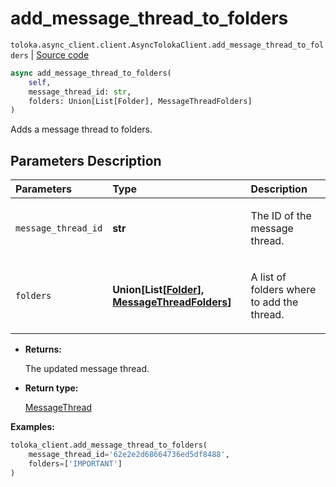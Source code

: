 # add_message_thread_to_folders
`toloka.async_client.client.AsyncTolokaClient.add_message_thread_to_folders` | [Source code](https://github.com/Toloka/toloka-kit/blob/v1.2.3/src/async_client/client.py#L0)

```python
async add_message_thread_to_folders(
    self,
    message_thread_id: str,
    folders: Union[List[Folder], MessageThreadFolders]
)
```

Adds a message thread to folders.

## Parameters Description

| Parameters | Type | Description |
| :----------| :----| :-----------|
`message_thread_id`|**str**|<p>The ID of the message thread.</p>
`folders`|**Union\[List\[[Folder](toloka.client.message_thread.Folder.md)\], [MessageThreadFolders](toloka.client.message_thread.MessageThreadFolders.md)\]**|<p>A list of folders where to add the thread.</p>

* **Returns:**

  The updated message thread.

* **Return type:**

  [MessageThread](toloka.client.message_thread.MessageThread.md)

**Examples:**


```python
toloka_client.add_message_thread_to_folders(
    message_thread_id='62e2e2d68664736ed5df8488',
    folders=['IMPORTANT']
)
```
